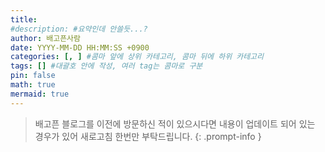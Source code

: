 ```yaml
---
title: 
#description: #요약인데 안쓸듯...?
author: 배고픈사람
date: YYYY-MM-DD HH:MM:SS +0900
categories: [, ] #콤마 앞에 상위 카테고리, 콤마 뒤에 하위 카테고리
tags: [] #대괄호 안에 작성, 여러 tag는 콤마로 구분
pin: false
math: true
mermaid: true
---
```


>배고픈 블로그를 이전에 방문하신 적이 있으시다면 내용이 업데이트 되어 있는 경우가 있어 새로고침 한번만 부탁드립니다.
{: .prompt-info }
<!--
    헤딩 1 (#)는 제목이랑 같은 취급이라서 TOC에 반영안됨.
    헤딩 2 (##) 부터 사용 할 것.
    이 아래부터 글 작성 
-->  
